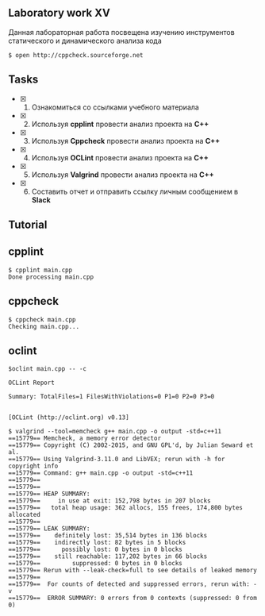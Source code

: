 ## Laboratory work XV

Данная лабораторная работа посвещена изучению инструментов статического и динамического анализа кода
```ShellSession
$ open http://cppcheck.sourceforge.net
```

## Tasks

- [x] 1. Ознакомиться со ссылками учебного материала
- [x] 2. Используя **cpplint** провести анализ проекта на **C++**
- [x] 3. Используя **Cppcheck** провести анализ проекта на **C++**
- [x] 4. Используя **OCLint** провести анализ проекта на **C++**
- [x] 5. Используя **Valgrind** провести анализ проекта на **C++**
- [x] 6. Составить отчет и отправить ссылку личным сообщением в **Slack**

## Tutorial

## cpplint
```ShellSession
$ cpplint main.cpp
Done processing main.cpp
```
## cppcheck
```ShellSession
$ cppcheck main.cpp
Checking main.cpp...
```

## oclint
```ShellSession
$oclint main.cpp -- -c

OCLint Report

Summary: TotalFiles=1 FilesWithViolations=0 P1=0 P2=0 P3=0 


[OCLint (http://oclint.org) v0.13]
```

```ShellSession
$ valgrind --tool=memcheck g++ main.cpp -o output -std=c++11
==15779== Memcheck, a memory error detector
==15779== Copyright (C) 2002-2015, and GNU GPL'd, by Julian Seward et al.
==15779== Using Valgrind-3.11.0 and LibVEX; rerun with -h for copyright info
==15779== Command: g++ main.cpp -o output -std=c++11
==15779==
==15779==
==15779== HEAP SUMMARY:
==15779==     in use at exit: 152,798 bytes in 207 blocks
==15779==   total heap usage: 362 allocs, 155 frees, 174,800 bytes allocated
==15779==
==15779== LEAK SUMMARY:
==15779==    definitely lost: 35,514 bytes in 136 blocks
==15779==    indirectly lost: 82 bytes in 5 blocks
==15779==      possibly lost: 0 bytes in 0 blocks
==15779==    still reachable: 117,202 bytes in 66 blocks
==15779==         suppressed: 0 bytes in 0 blocks
==15779== Rerun with --leak-check=full to see details of leaked memory
==15779==
==15779==  For counts of detected and suppressed errors, rerun with: -v
==15779==  ERROR SUMMARY: 0 errors from 0 contexts (suppressed: 0 from 0)
```